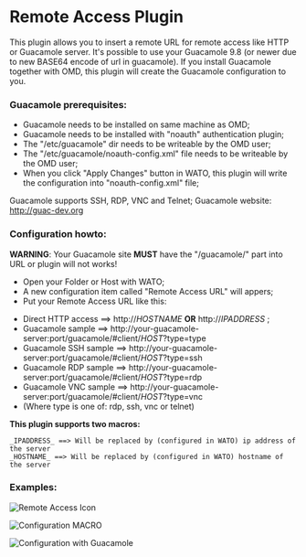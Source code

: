 # Remote Access Plugin

This plugin allows you to insert a remote URL for remote access like HTTP or Guacamole server.
It's possible to use your Guacamole 9.8 (or newer due to new BASE64 encode of url in guacamole).
If you install Guacamole together with OMD, this plugin will create the Guacamole configuration to you.

### Guacamole prerequisites:
 - Guacamole needs to be installed on same machine as OMD;
 - Guacamole needs to be installed with "noauth" authentication plugin;
 - The "/etc/guacamole" dir needs to be writeable by the OMD user;
 - The "/etc/guacamole/noauth-config.xml" file needs to be writeable by the OMD user;
 - When you click "Apply Changes" button in WATO, this plugin will write the configuration into "noauth-config.xml" file;

Guacamole supports SSH, RDP, VNC and Telnet;
Guacamole website: http://guac-dev.org

### Configuration howto:
**WARNING**: Your Guacamole site **MUST** have the "/guacamole/" part into URL or plugin will not works!
 - Open your Folder or Host with WATO;
 - A new configuration item called "Remote Access URL" will appers;
 - Put your Remote Access URL like this:
  * Direct HTTP access ==> http://_HOSTNAME_ **OR** http://_IPADDRESS_ ;
  * Guacamole sample ==> http://your-guacamole-server:port/guacamole/#client/_HOST_?type=type
  * Guacamole SSH sample ==> http://your-guacamole-server:port/guacamole/#client/_HOST_?type=ssh
  * Guacamole RDP sample ==> http://your-guacamole-server:port/guacamole/#client/_HOST_?type=rdp
  * Guacamole VNC sample ==> http://your-guacamole-server:port/guacamole/#client/_HOST_?type=vnc
  * (Where type is one of: rdp, ssh, vnc or telnet)

**This plugin supports two macros:**
```
_IPADDRESS_ ==> Will be replaced by (configured in WATO) ip address of the server
_HOSTNAME_ ==> Will be replaced by (configured in WATO) hostname of the server
```

### Examples:

![Remote Access Icon](/allangood/site_media/remote_access01.jpg?raw=true "Remote Access Icon")

![Configuration MACRO](/allangood/site_media/remote_access02.jpg?raw=true "Configuration MACRO")

![Configuration with Guacamole](/allangood/site_media/remote_access03.jpg?raw=true "Configuration with Guacamole")
